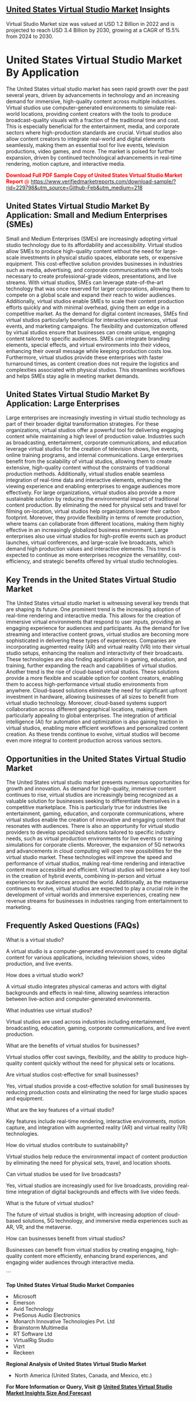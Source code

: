 <h2><a href="https://www.verifiedmarketreports.com/download-sample/?rid=229798&amp;utm_source=Github-Feb&amp;utm_medium=218" target="_blank">United States Virtual Studio Market</a> Insights</h2><p>Virtual Studio Market size was valued at USD 1.2 Billion in 2022 and is projected to reach USD 3.4 Billion by 2030, growing at a CAGR of 15.5% from 2024 to 2030.</p><p> <h1>United States Virtual Studio Market By Application</h1> <p>The United States virtual studio market has seen rapid growth over the past several years, driven by advancements in technology and an increasing demand for immersive, high-quality content across multiple industries. Virtual studios use computer-generated environments to simulate real-world locations, providing content creators with the tools to produce broadcast-quality visuals with a fraction of the traditional time and cost. This is especially beneficial for the entertainment, media, and corporate sectors where high-production standards are crucial. Virtual studios also allow content creators to integrate real-world and digital elements seamlessly, making them an essential tool for live events, television productions, video games, and more. The market is poised for further expansion, driven by continued technological advancements in real-time rendering, motion capture, and interactive media. <p><span class=""><span style="color: #ff0000;"><strong>Download Full PDF Sample Copy of United States Virtual Studio Market Report</strong> @ </span><a href="https://www.verifiedmarketreports.com/download-sample/?rid=229798&amp;utm_source=Github-Feb&amp;utm_medium=218" target="_blank">https://www.verifiedmarketreports.com/download-sample/?rid=229798&amp;utm_source=Github-Feb&amp;utm_medium=218</a></span></p></p> <h2>United States Virtual Studio Market By Application: Small and Medium Enterprises (SMEs)</h2> <p>Small and Medium Enterprises (SMEs) are increasingly adopting virtual studio technology due to its affordability and accessibility. Virtual studios allow SMEs to produce high-quality content without the need for large-scale investments in physical studio spaces, elaborate sets, or expensive equipment. This cost-effective solution provides businesses in industries such as media, advertising, and corporate communications with the tools necessary to create professional-grade videos, presentations, and live streams. With virtual studios, SMEs can leverage state-of-the-art technology that was once reserved for larger corporations, allowing them to compete on a global scale and expand their reach to wider audiences. Additionally, virtual studios enable SMEs to scale their content production efforts quickly and with minimal overhead, giving them an edge in a competitive market. As the demand for digital content increases, SMEs find virtual studios particularly beneficial for interactive experiences, virtual events, and marketing campaigns. The flexibility and customization offered by virtual studios ensure that businesses can create unique, engaging content tailored to specific audiences. SMEs can integrate branding elements, special effects, and virtual environments into their videos, enhancing their overall message while keeping production costs low. Furthermore, virtual studios provide these enterprises with faster turnaround times, as content creation does not require the logistics and complexities associated with physical studios. This streamlines workflows and helps SMEs stay agile in meeting market demands. <h2>United States Virtual Studio Market By Application: Large Enterprises</h2> <p>Large enterprises are increasingly investing in virtual studio technology as part of their broader digital transformation strategies. For these organizations, virtual studios offer a powerful tool for delivering engaging content while maintaining a high level of production value. Industries such as broadcasting, entertainment, corporate communications, and education leverage virtual studios for the creation of television shows, live events, online training programs, and internal communications. Large enterprises benefit from the scalability of virtual studios, allowing them to create extensive, high-quality content without the constraints of traditional production methods. Additionally, virtual studios enable seamless integration of real-time data and interactive elements, enhancing the viewing experience and enabling enterprises to engage audiences more effectively. For large organizations, virtual studios also provide a more sustainable solution by reducing the environmental impact of traditional content production. By eliminating the need for physical sets and travel for filming on-location, virtual studios help organizations lower their carbon footprint. Moreover, they provide flexibility in terms of remote production, where teams can collaborate from different locations, making them highly effective in an increasingly globalized business environment. Large enterprises also use virtual studios for high-profile events such as product launches, virtual conferences, and large-scale live broadcasts, which demand high production values and interactive elements. This trend is expected to continue as more enterprises recognize the versatility, cost-efficiency, and strategic benefits offered by virtual studio technologies. <h2>Key Trends in the United States Virtual Studio Market</h2> <p>The United States virtual studio market is witnessing several key trends that are shaping its future. One prominent trend is the increasing adoption of real-time rendering and interactive media. This allows for the creation of immersive virtual environments that respond to user inputs, providing an engaging experience for audiences and participants. As the demand for live streaming and interactive content grows, virtual studios are becoming more sophisticated in delivering these types of experiences. Companies are incorporating augmented reality (AR) and virtual reality (VR) into their virtual studio setups, enhancing the realism and interactivity of their broadcasts. These technologies are also finding applications in gaming, education, and training, further expanding the reach and capabilities of virtual studios. Another trend is the rise of cloud-based virtual studios. These solutions provide a more flexible and scalable option for content creators, enabling them to access high-performance virtual studio environments from anywhere. Cloud-based solutions eliminate the need for significant upfront investment in hardware, allowing businesses of all sizes to benefit from virtual studio technology. Moreover, cloud-based systems support collaboration across different geographical locations, making them particularly appealing to global enterprises. The integration of artificial intelligence (AI) for automation and optimization is also gaining traction in virtual studios, enabling more efficient workflows and personalized content creation. As these trends continue to evolve, virtual studios will become even more integral to content production across various sectors. <h2>Opportunities in the United States Virtual Studio Market</h2> <p>The United States virtual studio market presents numerous opportunities for growth and innovation. As demand for high-quality, immersive content continues to rise, virtual studios are increasingly being recognized as a valuable solution for businesses seeking to differentiate themselves in a competitive marketplace. This is particularly true for industries like entertainment, gaming, education, and corporate communications, where virtual studios enable the creation of innovative and engaging content that resonates with audiences. There is also an opportunity for virtual studio providers to develop specialized solutions tailored to specific industry needs, such as virtual production environments for live events or training simulations for corporate clients. Moreover, the expansion of 5G networks and advancements in cloud computing will open new possibilities for the virtual studio market. These technologies will improve the speed and performance of virtual studios, making real-time rendering and interactive content more accessible and efficient. Virtual studios will become a key tool in the creation of hybrid events, combining in-person and virtual experiences for audiences around the world. Additionally, as the metaverse continues to evolve, virtual studios are expected to play a crucial role in the development of virtual worlds and immersive experiences, creating new revenue streams for businesses in industries ranging from entertainment to marketing. <h2>Frequently Asked Questions (FAQs)</h2> <p>What is a virtual studio?</p> <p>A virtual studio is a computer-generated environment used to create digital content for various applications, including television shows, video production, and live events.</p> <p>How does a virtual studio work?</p> <p>A virtual studio integrates physical cameras and actors with digital backgrounds and effects in real-time, allowing seamless interaction between live-action and computer-generated environments.</p> <p>What industries use virtual studios?</p> <p>Virtual studios are used across industries including entertainment, broadcasting, education, gaming, corporate communications, and live event production.</p> <p>What are the benefits of virtual studios for businesses?</p> <p>Virtual studios offer cost savings, flexibility, and the ability to produce high-quality content quickly without the need for physical sets or locations.</p> <p>Are virtual studios cost-effective for small businesses?</p> <p>Yes, virtual studios provide a cost-effective solution for small businesses by reducing production costs and eliminating the need for large studio spaces and equipment.</p> <p>What are the key features of a virtual studio?</p> <p>Key features include real-time rendering, interactive environments, motion capture, and integration with augmented reality (AR) and virtual reality (VR) technologies.</p> <p>How do virtual studios contribute to sustainability?</p> <p>Virtual studios help reduce the environmental impact of content production by eliminating the need for physical sets, travel, and location shoots.</p> <p>Can virtual studios be used for live broadcasts?</p> <p>Yes, virtual studios are increasingly used for live broadcasts, providing real-time integration of digital backgrounds and effects with live video feeds.</p> <p>What is the future of virtual studios?</p> <p>The future of virtual studios is bright, with increasing adoption of cloud-based solutions, 5G technology, and immersive media experiences such as AR, VR, and the metaverse.</p> <p>How can businesses benefit from virtual studios?</p> <p>Businesses can benefit from virtual studios by creating engaging, high-quality content more efficiently, enhancing brand experiences, and engaging wider audiences through interactive media.</p> ```</p><p><strong>Top United States Virtual Studio Market Companies</strong></p><div data-test-id=""><p><li>Microsoft</li><li> Emerson</li><li> Avid Technology</li><li> PreSonus Audio Electronics</li><li> Monarch Innovative Technologies Pvt. Ltd</li><li> Brainstorm Multimedia</li><li> RT Software Ltd</li><li> VirtualRig Studio</li><li> Vizrt</li><li> Reckeen</li></p><div><strong>Regional Analysis of&nbsp;United States Virtual Studio Market</strong></div><ul><li dir="ltr"><p dir="ltr">North America&nbsp;(United States, Canada, and Mexico, etc.)</p></li></ul><p><strong>For More Information or Query, Visit @&nbsp;</strong><strong><a href="https://www.verifiedmarketreports.com/product/virtual-studio-market/?utm_source=Github-Feb&amp;utm_medium=218" target="_blank">United States Virtual Studio Market Insights Size And Forecast</a></strong></p></div>
